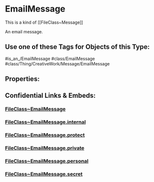 ﻿---
limit: 9
mapWithTag: true
excludes: 
icon: link-2
version: "2.0"
tagNames:
  - class/EmailMessage
  - class/Thing/CreativeWork/Message/EmailMessage
  - is_an_/EmailMessage
  - schema-org/EmailMessage
tags:
  - class/FileClass
  - class/EmailMessage
  - "#is_an_/EmailMessage"
  - class/Thing/CreativeWork/Message/EmailMessage
extends: FileClass~Thing/FileClass~CreativeWork/FileClass~Message
fields: []
---

# EmailMessage
This is a kind of [[FileClass~Message]]

An email message.


## Use one of these Tags for Objects of this Type:

#is_an_/EmailMessage
#class/EmailMessage
#class/Thing/CreativeWork/Message/EmailMessage

## Properties:



## Confidential Links & Embeds: 

### [FileClass~EmailMessage](/_public/fileClass/FileClass~Thing/FileClass~CreativeWork/FileClass~Message/FileClass~EmailMessage.md) 

### [FileClass~EmailMessage.internal](/_internal/fileClass/FileClass~Thing/FileClass~CreativeWork/FileClass~Message/FileClass~EmailMessage.internal.md) 

### [FileClass~EmailMessage.protect](/_protect/fileClass/FileClass~Thing/FileClass~CreativeWork/FileClass~Message/FileClass~EmailMessage.protect.md) 

### [FileClass~EmailMessage.private](/_private/fileClass/FileClass~Thing/FileClass~CreativeWork/FileClass~Message/FileClass~EmailMessage.private.md) 

### [FileClass~EmailMessage.personal](/_personal/fileClass/FileClass~Thing/FileClass~CreativeWork/FileClass~Message/FileClass~EmailMessage.personal.md) 

### [FileClass~EmailMessage.secret](/_secret/fileClass/FileClass~Thing/FileClass~CreativeWork/FileClass~Message/FileClass~EmailMessage.secret.md) 

